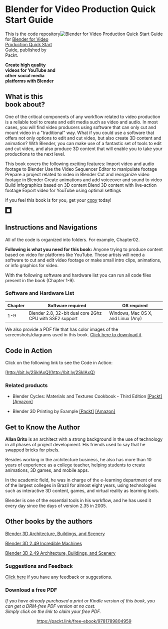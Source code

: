


# Blender for Video Production Quick Start Guide

<a href="https://www.packtpub.com/business/blender-video-production-quick-start-guide?utm_source=github&utm_medium=repository&utm_campaign=9781789804959 "><img src="https://dz13w8afd47il.cloudfront.net/sites/default/files/imagecache/ppv4_main_book_cover/B12668.png" alt="Blender for Video Production Quick Start Guide" height="256px" align="right"></a>

This is the code repository for [Blender for Video Production Quick Start Guide](https://www.packtpub.com/business/blender-video-production-quick-start-guide?utm_source=github&utm_medium=repository&utm_campaign=9781789804959), published by Packt.

**Create high quality videos for YouTube and other social media platforms with Blender**

## What is this book about?
One of the critical components of any workflow related to video production is a reliable tool to create and edit media such as video and audio. In most cases, you will find video producers using software that can only cut and mount video in a "traditional" way. What if you could use a software that offers not only options to edit and cut video, but also create 3D content and animation? With Blender, you can make use of a fantastic set of tools to edit and cut video, and also produce 3D content that will enable you to take your productions to the next level.

This book covers the following exciting features:
Import video and audio footage to Blender 
Use the Video Sequencer Editor to manipulate footage 
Prepare a project related to video in Blender 
Cut and reorganize video footage in Blender 
Create animations and add voiceover and sound to video 
Build infographics based on 3D content 
Blend 3D content with live-action footage 
Export video for YouTube using optimal settings 

If you feel this book is for you, get your [copy](https://www.amazon.com/dp/1789804957) today!

<a href="https://www.packtpub.com/?utm_source=github&utm_medium=banner&utm_campaign=GitHubBanner"><img src="https://raw.githubusercontent.com/PacktPublishing/GitHub/master/GitHub.png" 
alt="https://www.packtpub.com/" border="5" /></a>

## Instructions and Navigations
All of the code is organized into folders. For example, Chapter02.

**Following is what you need for this book:**
Anyone trying to produce content based on video for platforms like YouTube. Those artists will need a software to cut and edit video footage or make small intro clips, animations, or info graphics for video.

With the following software and hardware list you can run all code files present in the book (Chapter 1-9).
### Software and Hardware List
| Chapter | Software required | OS required |
| -------- | ------------------------------------ | ----------------------------------- |
| 1-9 | Blender 2.8, 32-bit dual core 2Ghz CPU with SSE2 support | Windows, Mac OS X, and Linux (Any)

We also provide a PDF file that has color images of the screenshots/diagrams used in this book. [Click here to download it](http://www.packtpub.com/sites/default/files/downloads/9781789804959_ColorImages.pdf).

## Code in Action

Click on the following link to see the Code in Action:

[http://bit.ly/2SkIAxQ](http://bit.ly/2SkIAxQ)


### Related products
* Blender Cycles: Materials and Textures Cookbook - Third Edition [[Packt]](https://www2.packtpub.com/hardware-and-creative/blender-cycles-materials-and-textures-cookbook-third-edition?utm_source=github&utm_medium=repository&utm_campaign=9781784399931 ) [[Amazon]](https://www.amazon.com/dp/1784399930)

* Blender 3D Printing by Example  [[Packt]](https://india.packtpub.com/in/application-development/blender-3d-printing-example?utm_source=github&utm_medium=repository&utm_campaign=) [[Amazon]](https://www.amazon.com/dp/1788390547)

## Get to Know the Author
**Allan Brito**
is an architect with a strong background in the use of technology in all phases of project development. His friends used to say that he swapped bricks for pixels.

Besides working in the architecture business, he also has more than 10 years of experience as a college teacher, helping students to create animations, 3D games, and mobile apps.

In the academic field, he was in charge of the e-learning department of one of the largest colleges in Brazil for almost eight years, using technologies such as interactive 3D content, games, and virtual reality as learning tools.

Blender is one of the essential tools in his workflow, and he has used it every day since the days of version 2.35 in 2005.

## Other books by the authors
[Blender 3D Architecture, Buildings, and Scenery](https://www.packtpub.com/hardware-and-creative/blender-3d-architecture-buildings-and-scenery?utm_source=github&utm_medium=repository&utm_campaign=9781847193674 )

[Blender 3D 2.49 Incredible Machines](https://www.packtpub.com/hardware-and-creative/blender-3d-249-incredible-machines?utm_source=github&utm_medium=repository&utm_campaign=9781847197467 )

[Blender 3D 2.49 Architecture, Buildings, and Scenery](https://www.packtpub.com/hardware-and-creative/blender-3d-249-architecture-buildings-and-scenery?utm_source=github&utm_medium=repository&utm_campaign=9781849510486 )

### Suggestions and Feedback
[Click here](https://docs.google.com/forms/d/e/1FAIpQLSdy7dATC6QmEL81FIUuymZ0Wy9vH1jHkvpY57OiMeKGqib_Ow/viewform) if you have any feedback or suggestions.


### Download a free PDF

 <i>If you have already purchased a print or Kindle version of this book, you can get a DRM-free PDF version at no cost.<br>Simply click on the link to claim your free PDF.</i>
<p align="center"> <a href="https://packt.link/free-ebook/9781789804959">https://packt.link/free-ebook/9781789804959 </a> </p>